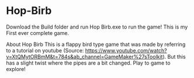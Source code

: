 # Hop-Birb
Download the Build folder and run Hop Birb.exe to run the game!
This is my First ever complete game.

About Hop Birb
This is a flappy bird type game that was made by referring to a tutorial on youtube (Source: https://www.youtube.com/watch?v=XtQMytORBmM&t=784s&ab_channel=GameMaker%27sToolkit). But this has a slight twist where the pipes are a bit changed. Play to game to explore!
